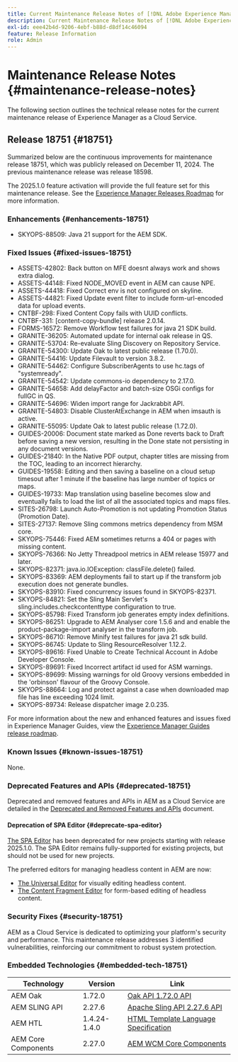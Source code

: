 ```yaml
---
title: Current Maintenance Release Notes of [!DNL Adobe Experience Manager] as a Cloud Service.
description: Current Maintenance Release Notes of [!DNL Adobe Experience Manager] as a Cloud Service.
exl-id: eee42b4d-9206-4ebf-b88d-d8df14c46094
feature: Release Information
role: Admin
---
```


# Maintenance Release Notes {#maintenance-release-notes}

The following section outlines the technical release notes for the current maintenance release of Experience Manager as a Cloud Service.

## Release 18751 {#18751}

Summarized below are the continuous improvements for maintenance release 18751, which was publicly released on December 11, 2024. The previous maintenance release was release 18598.

The 2025.1.0 feature activation will provide the full feature set for this maintenance release. See the [Experience Manager Releases Roadmap](https://experienceleague.adobe.com/en/docs/experience-manager-release-information/aem-release-updates/update-releases-roadmap) for more information.

### Enhancements {#enhancements-18751}

* SKYOPS-88509: Java 21 support for the AEM SDK.

### Fixed Issues {#fixed-issues-18751}

* ASSETS-42802: Back button on MFE doesnt always work and shows extra dialog.
* ASSETS-44148: Fixed NODE_MOVED event in AEM can cause NPE.
* ASSETS-44418: Fixed Correct env is not configured on skyline.
* ASSETS-44821: Fixed Update event filter to include form-url-encoded data for upload events.
* CNTBF-298: Fixed Content Copy fails with UUID conflicts.
* CNTBF-331: [content-copy-bundle] release 2.0.14.
* FORMS-16572: Remove Workflow test failures for java 21 SDK build.
* GRANITE-36205: Automated update for internal oak release in QS.
* GRANITE-53704: Re-evaluate Sling Discovery on Repository Service.
* GRANITE-54300: Update Oak to latest public release (1.70.0).
* GRANITE-54416: Update Filevault to version 3.8.2.
* GRANITE-54462: Configure SubscriberAgents to use hc.tags of "systemready".
* GRANITE-54542: Update commons-io dependency to 2.17.0.
* GRANITE-54658: Add delayFactor and batch-size OSGi configs for fullGC in QS.
* GRANITE-54696: Widen import range for Jackrabbit API.
* GRANITE-54803: Disable ClusterAtExchange in AEM when imsauth is active.
* GRANITE-55095: Update Oak to latest public release (1.72.0).
* GUIDES-20006: Document state marked as Done reverts back to Draft before saving a new version, resulting in the Done state not persisting in any document versions.
* GUIDES-21840: In the Native PDF output, chapter titles are missing from the TOC, leading to an incorrect hierarchy.
* GUIDES-19558: Editing and then saving a baseline on a cloud setup timesout after 1 minute if the baseline has large number of topics or maps.
* GUIDES-19733: Map translation using baseline becomes slow and eventually fails to load the list of all the associated topics and maps files.
* SITES-26798: Launch Auto-Promotion is not updating Promotion Status (Promotion Date).
* SITES-27137: Remove Sling commons metrics dependency from MSM core.
* SKYOPS-75446: Fixed AEM sometimes returns a 404 or pages with missing content.
* SKYOPS-76366: No Jetty Threadpool metrics in AEM release 15977 and later.
* SKYOPS-82371: java.io.IOException: classFile.delete() failed.
* SKYOPS-83369: AEM deployments fail to start up if the transform job execution does not generate bundles.
* SKYOPS-83910: Fixed concurrency issues found in SKYOPS-82371.
* SKYOPS-84821: Set the Sling Main Servlet's sling.includes.checkcontenttype configuration to true.
* SKYOPS-85798: Fixed Transform job generates empty index definitions.
* SKYOPS-86251: Upgrade to AEM Analyser core 1.5.6 and and enable the product-package-import analyser in the transform job.
* SKYOPS-86710: Remove Minify test failures for java 21 sdk build.
* SKYOPS-86745: Update to Sling ResourceResolver 1.12.2.
* SKYOPS-89616: Fixed Unable to Create Technical Account in Adobe Developer Console.
* SKYOPS-89691: Fixed Incorrect artifact id used for ASM warnings.
* SKYOPS-89699: Missing warnings for old Groovy versions embedded in the 'orbinson' flavour of the Groovy Console.
* SKYOPS-88664: Log and protect against a case when downloaded map file has line exceeding 1024 limit.
* SKYOPS-89734: Release dispatcher image 2.0.235.

For more information about the new and enhanced features and issues fixed in Experience Manager Guides, view the [Experience Manager Guides release roadmap](https://experienceleague.adobe.com/en/docs/experience-manager-guides/using/release-info/aem-guides-releases-roadmap).

### Known Issues {#known-issues-18751}

None.

### Deprecated Features and APIs {#deprecated-18751}

Deprecated and removed features and APIs in AEM as a Cloud Service are detailed in the [Deprecated and Removed Features and APIs](/help/release-notes/deprecated-removed-features.md) document.

#### Deprecation of SPA Editor {#deprecate-spa-editor}

[The SPA Editor](/help/implementing/developing/hybrid/introduction.md) has been deprecated for new projects starting with release 2025.1.0. The SPA Editor remains fully-supported for existing projects, but should not be used for new projects.

The preferred editors for managing headless content in AEM are now:

* [The Universal Editor](/help/edge/wysiwyg-authoring/authoring.md) for visually editing headless content.
* [The Content Fragment Editor](/help/assets/content-fragments/content-fragments-managing.md) for form-based editing of headless content.

### Security Fixes {#security-18751}

AEM as a Cloud Service is dedicated to optimizing your platform's security and performance. This maintenance release addresses 3 identified vulnerabilities, reinforcing our commitment to robust system protection.

### Embedded Technologies {#embedded-tech-18751}

|Technology|Version|Link|
|---|---|---|
|AEM Oak | 1.72.0|[Oak API 1.72.0 API](https://www.javadoc.io/doc/org.apache.jackrabbit/oak-api/1.72.0/index.html)| 
|AEM SLING API | 2.27.6 |[Apache Sling API 2.27.6 API](https://www.javadoc.io/doc/org.apache.sling/org.apache.sling.api/latest/index.html)|
|AEM HTL| 1.4.24-1.4.0 |[HTML Template Language Specification](https://github.com/adobe/htl-spec)|
|AEM Core Components| 2.27.0|[AEM WCM Core Components](https://github.com/adobe/aem-core-wcm-components)|
